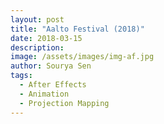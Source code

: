 ```yaml
---
layout: post
title: "Aalto Festival (2018)"
date: 2018-03-15
description:
image: /assets/images/img-af.jpg
author: Sourya Sen
tags:
  - After Effects
  - Animation
  - Projection Mapping
---
```


